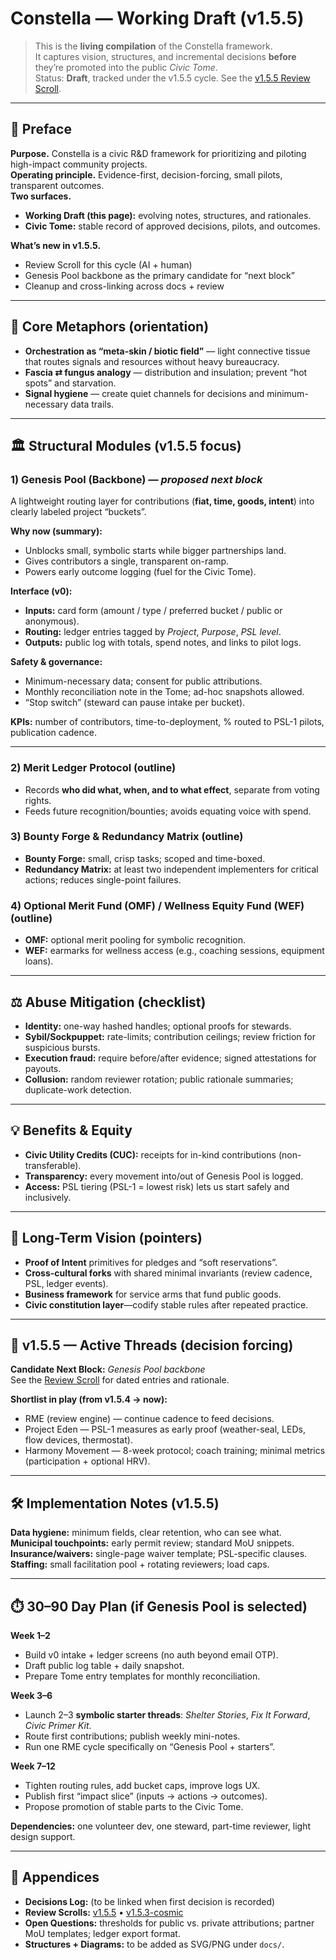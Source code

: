 # Constella — Working Draft (v1.5.5)

> This is the **living compilation** of the Constella framework.  
> It captures vision, structures, and incremental decisions **before** they’re promoted into the public *Civic Tome*.  
> Status: **Draft**, tracked under the v1.5.5 cycle. See the [v1.5.5 Review Scroll](../v1.5.5/../v1.5.5/review_scroll.md).

---

## 🚀 Preface
**Purpose.** Constella is a civic R&D framework for prioritizing and piloting high-impact community projects.  
**Operating principle.** Evidence-first, decision-forcing, small pilots, transparent outcomes.  
**Two surfaces.**
- **Working Draft (this page):** evolving notes, structures, and rationales.
- **Civic Tome:** stable record of approved decisions, pilots, and outcomes.

**What’s new in v1.5.5.**  
- Review Scroll for this cycle (AI + human)  
- Genesis Pool backbone as the primary candidate for “next block”  
- Cleanup and cross-linking across docs + review

---

## 🌌 Core Metaphors (orientation)
- **Orchestration as “meta-skin / biotic field”** — light connective tissue that routes signals and resources without heavy bureaucracy.
- **Fascia ⇄ fungus analogy** — distribution and insulation; prevent “hot spots” and starvation.
- **Signal hygiene** — create quiet channels for decisions and minimum-necessary data trails.

---

## 🏛️ Structural Modules (v1.5.5 focus)
### 1) Genesis Pool (Backbone) — *proposed next block*
A lightweight routing layer for contributions (**fiat, time, goods, intent**) into clearly labeled project “buckets”.

**Why now (summary):**
- Unblocks small, symbolic starts while bigger partnerships land.
- Gives contributors a single, transparent on-ramp.
- Powers early outcome logging (fuel for the Civic Tome).

**Interface (v0):**
- **Inputs:** card form (amount / type / preferred bucket / public or anonymous).  
- **Routing:** ledger entries tagged by *Project*, *Purpose*, *PSL level*.  
- **Outputs:** public log with totals, spend notes, and links to pilot logs.

**Safety & governance:**  
- Minimum-necessary data; consent for public attributions.  
- Monthly reconciliation note in the Tome; ad-hoc snapshots allowed.  
- “Stop switch” (steward can pause intake per bucket).

**KPIs:** number of contributors, time-to-deployment, % routed to PSL-1 pilots, publication cadence.

---

### 2) Merit Ledger Protocol (outline)
- Records **who did what, when, and to what effect**, separate from voting rights.
- Feeds future recognition/bounties; avoids equating voice with spend.

### 3) Bounty Forge & Redundancy Matrix (outline)
- **Bounty Forge:** small, crisp tasks; scoped and time-boxed.  
- **Redundancy Matrix:** at least two independent implementers for critical actions; reduces single-point failures.

### 4) Optional Merit Fund (OMF) / Wellness Equity Fund (WEF) (outline)
- **OMF:** optional merit pooling for symbolic recognition.  
- **WEF:** earmarks for wellness access (e.g., coaching sessions, equipment loans).

---

## ⚖️ Abuse Mitigation (checklist)
- **Identity:** one-way hashed handles; optional proofs for stewards.  
- **Sybil/Sockpuppet:** rate-limits; contribution ceilings; review friction for suspicious bursts.  
- **Execution fraud:** require before/after evidence; signed attestations for payouts.  
- **Collusion:** random reviewer rotation; public rationale summaries; duplicate-work detection.

---

## 💡 Benefits & Equity
- **Civic Utility Credits (CUC):** receipts for in-kind contributions (non-transferable).  
- **Transparency:** every movement into/out of Genesis Pool is logged.  
- **Access:** PSL tiering (PSL-1 = lowest risk) lets us start safely and inclusively.

---

## 🔮 Long-Term Vision (pointers)
- **Proof of Intent** primitives for pledges and “soft reservations”.  
- **Cross-cultural forks** with shared minimal invariants (review cadence, PSL, ledger events).  
- **Business framework** for service arms that fund public goods.  
- **Civic constitution layer**—codify stable rules after repeated practice.

---

## 🧪 v1.5.5 — Active Threads (decision forcing)
**Candidate Next Block:** *Genesis Pool backbone*  
See the [Review Scroll](../v1.5.5/review_scroll.md) for dated entries and rationale.

**Shortlist in play (from v1.5.4 → now):**
- RME (review engine) — continue cadence to feed decisions.
- Project Eden — PSL-1 measures as early proof (weather-seal, LEDs, flow devices, thermostat).
- Harmony Movement — 8-week protocol; coach training; minimal metrics (participation + optional HRV).

---

## 🛠️ Implementation Notes (v1.5.5)
**Data hygiene:** minimum fields, clear retention, who can see what.  
**Municipal touchpoints:** early permit review; standard MoU snippets.  
**Insurance/waivers:** single-page waiver template; PSL-specific clauses.  
**Staffing:** small facilitation pool + rotating reviewers; load caps.

---

## ⏱️ 30–90 Day Plan (if Genesis Pool is selected)
**Week 1–2**  
- Build v0 intake + ledger screens (no auth beyond email OTP).  
- Draft public log table + daily snapshot.  
- Prepare Tome entry templates for monthly reconciliation.

**Week 3–6**  
- Launch 2–3 **symbolic starter threads**: *Shelter Stories*, *Fix It Forward*, *Civic Primer Kit*.  
- Route first contributions; publish weekly mini-notes.  
- Run one RME cycle specifically on “Genesis Pool + starters”.

**Week 7–12**  
- Tighten routing rules, add bucket caps, improve logs UX.  
- Publish first “impact slice” (inputs → actions → outcomes).  
- Propose promotion of stable parts to the Civic Tome.

**Dependencies:** one volunteer dev, one steward, part-time reviewer, light design support.

---

## 📓 Appendices
- **Decisions Log:** (to be linked when first decision is recorded)  
- **Review Scrolls:** [v1.5.5](../v1.5.5/review_scroll.md) • [v1.5.3-cosmic](../v1.5.3-cosmic/review_scroll.md)  
- **Open Questions:** thresholds for public vs. private attributions; partner MoU templates; ledger export format.  
- **Structures + Diagrams:** to be added as SVG/PNG under `docs/`.

